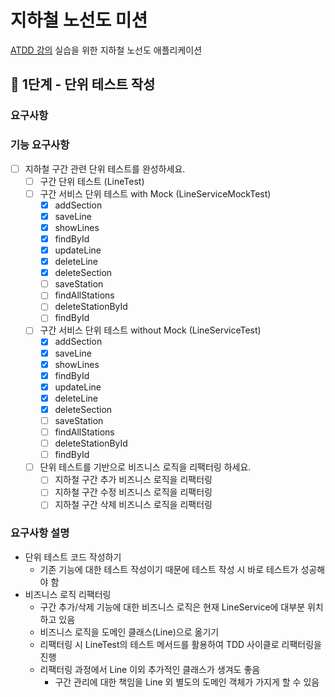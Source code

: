 # 지하철 노선도 미션
[ATDD 강의](https://edu.nextstep.camp/c/R89PYi5H) 실습을 위한 지하철 노선도 애플리케이션

## 🚀 1단계 - 단위 테스트 작성

### 요구사항
### 기능 요구사항
- [ ] 지하철 구간 관련 단위 테스트를 완성하세요. 
  - [ ] 구간 단위 테스트 (LineTest)
  - [ ] 구간 서비스 단위 테스트 with Mock (LineServiceMockTest)
    - [x] addSection
    - [x] saveLine
    - [x] showLines
    - [x] findById
    - [x] updateLine
    - [x] deleteLine
    - [x] deleteSection
    - [ ] saveStation
    - [ ] findAllStations
    - [ ] deleteStationById
    - [ ] findById
  - [ ] 구간 서비스 단위 테스트 without Mock (LineServiceTest)
    - [x] addSection
    - [x] saveLine
    - [x] showLines
    - [x] findById
    - [x] updateLine
    - [x] deleteLine
    - [x] deleteSection
    - [ ] saveStation
    - [ ] findAllStations
    - [ ] deleteStationById
    - [ ] findById
  - [ ] 단위 테스트를 기반으로 비즈니스 로직을 리팩터링 하세요.
    - [ ] 지하철 구간 추가 비즈니스 로직을 리팩터링
    - [ ] 지하철 구간 수정 비즈니스 로직을 리팩터링
    - [ ] 지하철 구간 삭제 비즈니스 로직을 리팩터링

### 요구사항 설명
- 단위 테스트 코드 작성하기 
  - 기존 기능에 대한 테스트 작성이기 때문에 테스트 작성 시 바로 테스트가 성공해야 함 
- 비즈니스 로직 리팩터링 
  - 구간 추가/삭제 기능에 대한 비즈니스 로직은 현재 LineService에 대부분 위치하고 있음
  - 비즈니스 로직을 도메인 클래스(Line)으로 옮기기
  - 리팩터링 시 LineTest의 테스트 메서드를 활용하여 TDD 사이클로 리팩터링을 진행
  - 리팩터링 과정에서 Line 이외 추가적인 클래스가 생겨도 좋음
    - 구간 관리에 대한 책임을 Line 외 별도의 도메인 객체가 가지게 할 수 있음